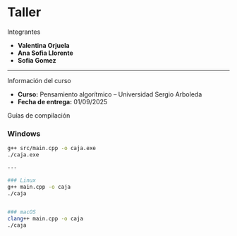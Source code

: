 # Taller
  Integrantes  
- **Valentina Orjuela** 
- **Ana Sofia Llorente** 
- **Sofia Gomez**

---

 Información del curso  
- **Curso:** Pensamiento algorítmico – Universidad Sergio Arboleda  
- **Fecha de entrega:** 01/09/2025


 Guías de compilación  

###  Windows  
```bash
g++ src/main.cpp -o caja.exe
./caja.exe

---

### Linux
g++ main.cpp -o caja
./caja


### macOS
clang++ main.cpp -o caja
./caja




